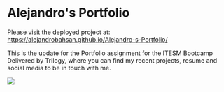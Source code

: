 # Alejandro's Portfolio 

Please visit the deployed project at: https://alejandrobahsan.github.io/Alejandro-s-Portfolio/

This is the update for the Portfolio  assignment for the ITESM Bootcamp Delivered by Trilogy, where you
can find my recent projects, resume and social media to be in touch with me.

![](https://github.com/AlejandroBahSan/Alejandro-s-Portfolio/blob/master/img/Portfolio%20GIF.gif)
